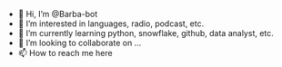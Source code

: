 - 👋 Hi, I’m @Barba-bot
- 👀 I’m interested in languages, radio, podcast, etc.
- 🌱 I’m currently learning python, snowflake, github, data analyst, etc.
- 💞️ I’m looking to collaborate on ...
- 📫 How to reach me here 

<!---
Barba-bot/Barba-bot is a ✨ special ✨ repository because its `README.md` (this file) appears on your GitHub profile.
You can click the Preview link to take a look at your changes.
--->
